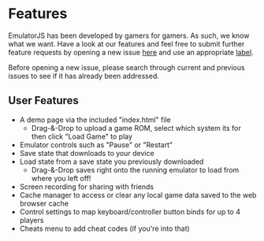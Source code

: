 # Features

EmulatorJS has been developed by gamers for gamers. As such, we know what we want. Have a look at our features and feel free to submit further feature requests by opening a new issue [here](https://github.com/EmulatorJS/EmulatorJS/issues) and use an appropriate [label](https://github.com/EmulatorJS/EmulatorJS/labels).

Before opening a new issue, please search through current and previous issues to see if it has already been addressed.

## User Features

* A demo page via the included "index.html" file
  * Drag-&-Drop to upload a game ROM, select which system its for then click "Load Game" to play
* Emulator controls such as "Pause" or "Restart"
* Save state that downloads to your device
* Load state from a save state you previously downloaded
  * Drag-&-Drop saves right onto the running emulator to load from where you left off!
* Screen recording for sharing with friends
* Cache manager to access or clear any local game data saved to the web browser cache
* Control settings to map keyboard/controller button binds for up to 4 players
* Cheats menu to add cheat codes (if you're into that)
